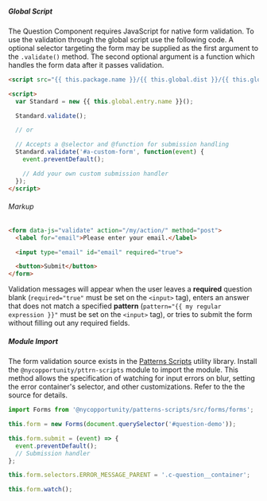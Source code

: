 <!-- Headers start with h5 ##### -->

##### Global Script

The Question Component requires JavaScript for native form validation. To use the validation through the global script use the following code. A optional selector targeting the form may be supplied as the first argument to the `.validate()` method. The second optional argument is a function which handles the form data after it passes validation.

```html
<script src="{{ this.package.name }}/{{ this.global.dist }}/{{ this.global.entry.scripts }}"></script>

<script>
  var Standard = new {{ this.global.entry.name }}();

  Standard.validate();

  // or

  // Accepts a @selector and @function for submission handling
  Standard.validate('#a-custom-form', function(event) {
    event.preventDefault();

    // Add your own custom submission handler
  });
</script>
```

###### Markup

```html
<form data-js="validate" action="/my/action/" method="post">
  <label for="email">Please enter your email.</label>

  <input type="email" id="email" required="true">

  <button>Submit</button>
</form>
```

Validation messages will appear when the user leaves a **required** question blank (`required="true"` must be set on the `<input>` tag), enters an answer that does not match a specified **pattern** (`pattern="{{ my regular expression }}"` must be set on the `<input>` tag), or tries to submit the form without filling out any required fields.

##### Module Import

The form validation source exists in the <a href="https://github.com/CityOfNewYork/patterns-scripts/" target="_blank" rel="noopener nofollow">Patterns Scripts</a> utility library. Install the `@nycopportunity/pttrn-scripts` module to import the module. This method allows the specification of watching for input errors on blur, setting the error container's selector, and other customizations. Refer to the the source for details.

```javascript
import Forms from '@nycopportunity/patterns-scripts/src/forms/forms';

this.form = new Forms(document.querySelector('#question-demo'));

this.form.submit = (event) => {
  event.preventDefault();
  // Submission handler
};

this.form.selectors.ERROR_MESSAGE_PARENT = '.c-question__container';

this.form.watch();
```
